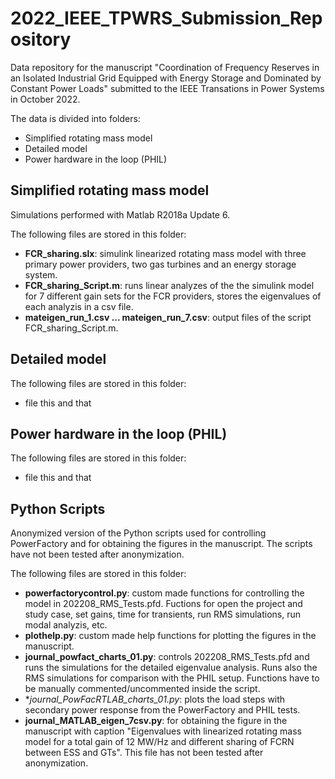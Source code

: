 # 2022_IEEE_TPWRS_Submission_Repository
Data repository for the manuscript "Coordination of Frequency Reserves in an Isolated Industrial Grid Equipped with Energy Storage and Dominated by Constant Power Loads" submitted to the IEEE Transations in Power Systems in October 2022.

The data is divided into folders:
  - Simplified rotating mass model
  - Detailed model
  - Power hardware in the loop (PHIL)
  
## Simplified rotating mass model
Simulations performed with Matlab R2018a Update 6.

The following files are stored in this folder: 
  - **FCR_sharing.slx**: simulink linearized rotating mass model with three primary power providers, two gas turbines and an energy storage system.
  - **FCR_sharing_Script.m**: runs linear analyzes of the the simulink model for 7 different gain sets for the FCR providers, stores the eigenvalues of each analyzis in a csv file.
  - **mateigen_run_1.csv ... mateigen_run_7.csv**: output files of the script FCR_sharing_Script.m.
    
## Detailed model
The following files are stored in this folder: 
  - file this and that

## Power hardware in the loop (PHIL)
The following files are stored in this folder: 
  - file this and that

## Python Scripts
Anonymized version of the Python scripts used for controlling PowerFactory and for obtaining the figures in the manuscript. The scripts have not been tested after anonymization.

The following files are stored in this folder: 
  - **powerfactorycontrol.py**: custom made functions for controlling the model in 202208_RMS_Tests.pfd. Fuctions for open the project and study case, set gains, time for transients, run RMS simulations, run modal analyzis, etc.
  - **plothelp.py**: custom made help functions for plotting the figures in the manuscript.
  - **journal_powfact_charts_01.py**: controls 202208_RMS_Tests.pfd and runs the simulations for the detailed eigenvalue analysis. Runs also the RMS simulations for comparison with the PHIL setup. Functions have to be manually commented/uncommented inside the script.
  - **journal_PowFacRTLAB_charts_01.py*: plots the load steps with secondary power response from the PowerFactory and PHIL tests.
  - **journal_MATLAB_eigen_7csv.py**:  for obtaining the figure in the manuscript with caption "Eigenvalues with linearized rotating mass model for a total gain of 12 MW/Hz and different sharing of FCRN between ESS and GTs". This file has not been tested after anonymization.
  


